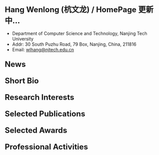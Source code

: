 ### <font size=5>Hang Wenlong (杭文龙) / HomePage 更新中...</font>
-  Department of Computer Science and Technology, Nanjing Tech University
-  Addr: 30 South Puzhu Road, 79 Box, Nanjing, China, 211816
-  Email: wlhang@njtech.edu.cn

### <font size=5> News </font>

### <font size=5> Short Bio </font>

### <font size=5> Research Interests </font>

### <font size=5> Selected Publications </font>

### <font size=5> Selected Awards </font>

### <font size=5> Professional Activities </font>


